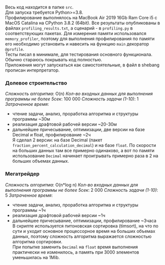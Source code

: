 Весь код находится в папке `src`.  
Для запуска требуется Python>=3.8.  
Профилирование выполнялось на MacBook Air 2019 16Gb Ram Core i5 с MacOS Catalina на CPython 3.8.2 (64bit). Все результаты опубликованы в файлах `profiling_results.txt`, а сценарий - в `profiling.py` в соответствующих пакетах. Для измерения памяти использовался `memory_profiler`, поэтому для выполнения профилирования по памяти его необходимо установить и навесить на функцию `main` декоратор `@profile`.  
Тесты писал в минимале, для тестирования основного функционала. Обычно стараюсь покрывать код полностью.  
Приложения могут запускаться как самостоятельные, в файл в shebang прописан интерпретатор.  

### Долевое строительство
*Сложность алгоритма*: O(n)
*Кол-во входных данных для выполнения программы не более 5сек*: 100 000
*Сложность задачи (1-10)*: 1
*Затраченное время*: 
 - чтение задачи, анализ, проработка алгоритма и структуры программы ~30м
 - реализация драфтовой рабочей версии ~20-30м
 - дальнейшее причесывание, оптимизации, две версии на базе Decimal и float, профилирование ~2ч  
Я сделал 2 версии: на базе Decimal (пакет `fraction_percent_calculation_decimal`) и на базе `float`.
По скорости на больших данных там все примерно одинаково, а вот по памяти использование `Decimal` начинает проигрывать примерно раза в 2 на больших объемах данных.  

### Мегатрейдер
*Сложность алгоритма*: O(n*log n)
*Кол-во входных данных для выполнения программы не более 5сек*: 2 000
*Сложность задачи (1-10)*: 5
*Затраченное время*: 
 - чтение задачи, анализ, проработка алгоритма и структуры программы ~1ч
 - реализация драфтовой рабочей версии ~1ч
 - дальнейшее причесывание, оптимизации, профилирование ~3часа  
В скрипте используется питоновская сортировка (timsort), на что по сути и уходит основное процессорное время на больших объемах данных, поэтому сложность алгоритма выражается сложностью алгоритма сортировки.  
При попытке заменить `Decimal` на `float` время выполнения практически не изменилось, а память при 3000 элементов уменьшилась на 1Mib.